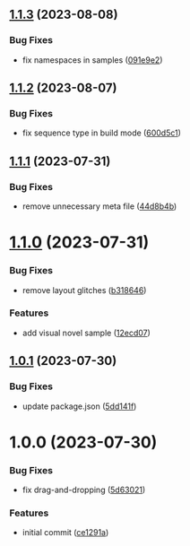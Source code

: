## [1.1.3](https://github.com/aarthificial-gamedev/typewriter/compare/v1.1.2...v1.1.3) (2023-08-08)


### Bug Fixes

* fix namespaces in samples ([091e9e2](https://github.com/aarthificial-gamedev/typewriter/commit/091e9e2155c5222f9b4d10ab5a6204c889af2730))

## [1.1.2](https://github.com/aarthificial-gamedev/typewriter/compare/v1.1.1...v1.1.2) (2023-08-07)


### Bug Fixes

* fix sequence type in build mode ([600d5c1](https://github.com/aarthificial-gamedev/typewriter/commit/600d5c183a831c60ef34ab38a7a8a27f0f011d45))

## [1.1.1](https://github.com/aarthificial-gamedev/typewriter/compare/v1.1.0...v1.1.1) (2023-07-31)


### Bug Fixes

* remove unnecessary meta file ([44d8b4b](https://github.com/aarthificial-gamedev/typewriter/commit/44d8b4b1f9643b62b730ad19bd38b8689e5fedf5))

# [1.1.0](https://github.com/aarthificial-gamedev/typewriter/compare/v1.0.1...v1.1.0) (2023-07-31)


### Bug Fixes

* remove layout glitches ([b318646](https://github.com/aarthificial-gamedev/typewriter/commit/b3186468e533b081e6c2270730ec4addc27a991c))


### Features

* add visual novel sample ([12ecd07](https://github.com/aarthificial-gamedev/typewriter/commit/12ecd07207929b79e6e1f82a7558f51f9844873e))

## [1.0.1](https://github.com/aarthificial-gamedev/typewriter/compare/v1.0.0...v1.0.1) (2023-07-30)


### Bug Fixes

* update package.json ([5dd141f](https://github.com/aarthificial-gamedev/typewriter/commit/5dd141fd3948ddc5a21e553a3b3056f913356105))

# 1.0.0 (2023-07-30)


### Bug Fixes

* fix drag-and-dropping ([5d63021](https://github.com/aarthificial-gamedev/typewriter/commit/5d6302176130f24f6c7d9646f9009671a33bad5a))


### Features

* initial commit ([ce1291a](https://github.com/aarthificial-gamedev/typewriter/commit/ce1291a1871952f559689dba01ceb9f425256cac))
